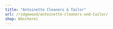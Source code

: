 ```yaml
---
title: "Antoinette Cleaners & Tailor"
url: /ridgewood/antoinette-cleaners-und-tailor/
shop: Wäscherei
---
```

